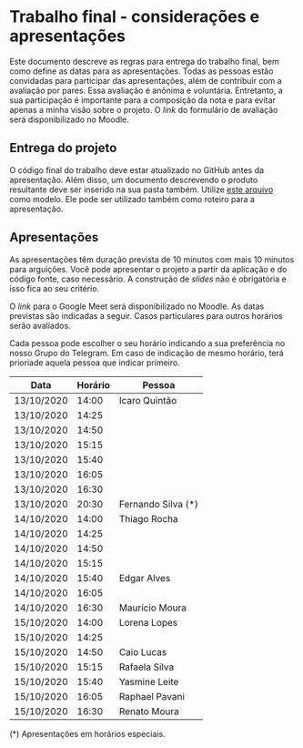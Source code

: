 # Trabalho final - considerações e apresentações

Este documento descreve as regras para entrega do trabalho final, bem como define as datas para as apresentações. Todas as pessoas estão convidadas para participar das apresentações, além de contribuir com a avaliação por pares. Essa avaliação é anônima e voluntária. Entretanto, a sua participação é importante para a composição da nota e para evitar apenas a minha visão sobre o projeto. O *link* do formulário de avaliação será disponibilizado no Moodle.

## Entrega do projeto

O código final do trabalho deve estar atualizado no GitHub antes da apresentação. Além disso, um documento descrevendo o produto resultante deve ser inserido na sua pasta também. Utilize [este arquivo](CSI477-2020-03-ple-trabalho-final-resultados.md) como modelo. Ele pode ser utilizado também como roteiro para a apresentação.

## Apresentações

As apresentações têm duração prevista de 10 minutos com mais 10 minutos para arguições. Você pode apresentar o projeto a partir da aplicação e do código fonte, caso necessário. A construção de *slides* não é obrigatória e isso fica ao seu critério.

O *link* para o Google Meet será disponibilizado no Moodle. As datas previstas são indicadas a seguir. Casos particulares para outros horários serão avaliados.

Cada pessoa pode escolher o seu horário indicando a sua preferência no nosso Grupo do Telegram. Em caso de indicação de mesmo horário, terá prioriade aquela pessoa que indicar primeiro.

Data | Horário | Pessoa
-----| ------- | ------
13/10/2020 | 14:00 | Icaro Quintão
13/10/2020 | 14:25 | 
13/10/2020 | 14:50 | 
13/10/2020 | 15:15 | 
13/10/2020 | 15:40 | 
13/10/2020 | 16:05 | 
13/10/2020 | 16:30 | 
13/10/2020 | 20:30 | Fernando Silva (*)
14/10/2020 | 14:00 | Thiago Rocha
14/10/2020 | 14:25 | 
14/10/2020 | 14:50 | 
14/10/2020 | 15:15 | 
14/10/2020 | 15:40 | Edgar Alves
14/10/2020 | 16:05 | 
14/10/2020 | 16:30 | Maurício Moura
15/10/2020 | 14:00 | Lorena Lopes
15/10/2020 | 14:25 | 
15/10/2020 | 14:50 | Caio Lucas
15/10/2020 | 15:15 | Rafaela Silva
15/10/2020 | 15:40 | Yasmine Leite
15/10/2020 | 16:05 | Raphael Pavani 
15/10/2020 | 16:30 | Renato Moura

(*) Apresentações em horários especiais.